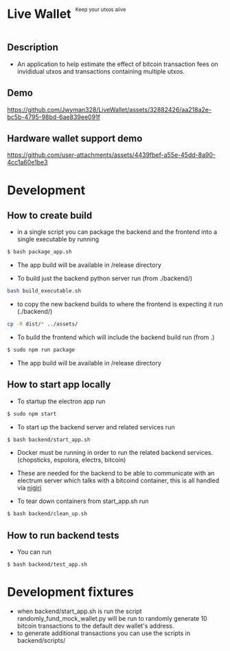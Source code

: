 <div style="display: flex; align-items: center;">
    <h1 style="margin-right: 10px;">Live Wallet</h1>
    <p style="font-size: smaller;">Keep your utxos alive</p>
</div>

## Description
- An application to help estimate the effect of bitcoin transaction fees on invididual utxos and transactions containing multiple utxos.

## Demo
https://github.com/Jwyman328/LiveWallet/assets/32882426/aa218a2e-bc5b-4795-98bd-6ae839ee091f

## Hardware wallet support demo
https://github.com/user-attachments/assets/4439fbef-a55e-45dd-8a90-4cc1a60e1be3







# Development
## How to create build
- in a single script you can package the backend and the frontend into a single executable by running
```bash
$ bash package_app.sh
```
  -  The app build will be available in /release directory

- To build just the backend python server run (from ./backend/)
```bash
bash build_executable.sh
```

- to copy the new backend builds to where the frontend is expecting it run (./backend/) 
```bash 
cp -R dist/* ../assets/
```

- To build the frontend which will include the backend build run (from .)
```bash
$ sudo npm run package
```
  -  The app build will be available in /release directory


## How to start app locally
- To startup the electron app run
```bash
$ sudo npm start
```
- To start up the backend server and related services run
```bash
$ bash backend/start_app.sh
```
  - Docker must be running in order to run the related backend services. (chopsticks, espolora, electrs, bitcoin)
  - These are needed for the backend to be able to communicate with an electrum server which talks with a bitcoind container, this is all handled via [nigiri](https://github.com/vulpemventures/nigiri)

- To tear down containers from start_app.sh run
```bash
$ bash backend/clean_up.sh
```

## How to run backend tests
- You can run
```bash
$ bash backend/test_app.sh
```


# Development fixtures
- when backend/start_app.sh is run the script randomly_fund_mock_wallet.py will be run to randomly generate 10 bitcoin transactions to the default dev wallet's address. 
- to generate additional transactions you can use the scripts in backend/scripts/ 
